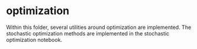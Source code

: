 # optimization

Within this folder, several utilities around optimization are implemented.
The stochastic optimization methods are implemented in the stochastic optimization notebook.
